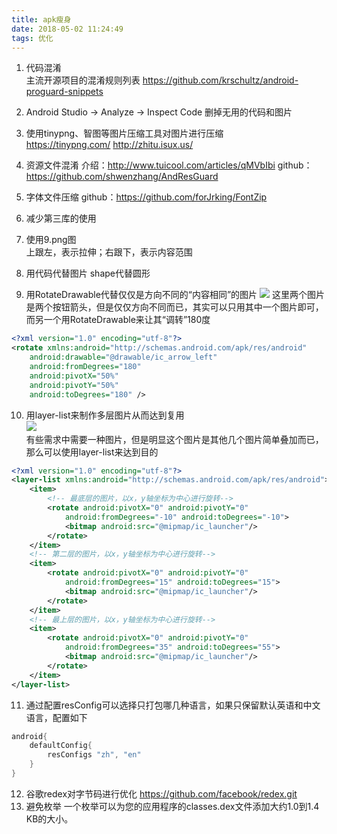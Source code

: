 ```yaml
---
title: apk瘦身
date: 2018-05-02 11:24:49
tags: 优化
---
```

1. 代码混淆     
主流开源项目的混淆规则列表
https://github.com/krschultz/android-proguard-snippets
2. Android Studio → Analyze → Inspect Code
删掉无用的代码和图片
3. 使用tinypng、智图等图片压缩工具对图片进行压缩  
https://tinypng.com/
http://zhitu.isux.us/
4. 资源文件混淆
介绍：http://www.tuicool.com/articles/qMVbIbi
github：https://github.com/shwenzhang/AndResGuard
5. 字体文件压缩
github：https://github.com/forJrking/FontZip
6. 减少第三库的使用
 
7. 使用9.png图  
上跟左，表示拉伸；右跟下，表示内容范围
8. 用代码代替图片
shape代替圆形
9. 用RotateDrawable代替仅仅是方向不同的“内容相同”的图片
![](1.jpg)
这里两个图片是两个按钮箭头，但是仅仅方向不同而已，其实可以只用其中一个图片即可，而另一个用RotateDrawable来让其“调转”180度
``` xml
<?xml version="1.0" encoding="utf-8"?>
<rotate xmlns:android="http://schemas.android.com/apk/res/android"
    android:drawable="@drawable/ic_arrow_left"
    android:fromDegrees="180"
    android:pivotX="50%"
    android:pivotY="50%"
    android:toDegrees="180" />
```
10. 用layer-list来制作多层图片从而达到复用  
![](2.jpg)    
有些需求中需要一种图片，但是明显这个图片是其他几个图片简单叠加而已，那么可以使用layer-list来达到目的
``` xml
<?xml version="1.0" encoding="utf-8"?>
<layer-list xmlns:android="http://schemas.android.com/apk/res/android">
    <item>
        <!-- 最底层的图片，以x，y轴坐标为中心进行旋转-->
        <rotate android:pivotX="0" android:pivotY="0"
            android:fromDegrees="-10" android:toDegrees="-10">
            <bitmap android:src="@mipmap/ic_launcher"/>
        </rotate>
    </item>
    <!-- 第二层的图片，以x，y轴坐标为中心进行旋转-->
    <item>
        <rotate android:pivotX="0" android:pivotY="0"
            android:fromDegrees="15" android:toDegrees="15">
            <bitmap android:src="@mipmap/ic_launcher"/>
        </rotate>
    </item>
    <!-- 最上层的图片，以x，y轴坐标为中心进行旋转-->
    <item>
        <rotate android:pivotX="0" android:pivotY="0"
            android:fromDegrees="35" android:toDegrees="55">
            <bitmap android:src="@mipmap/ic_launcher"/>
        </rotate>
    </item>
</layer-list>
```
11. 通过配置resConfig可以选择只打包哪几种语言，如果只保留默认英语和中文语言，配置如下
``` gradle
android{
    defaultConfig{
        resConfigs "zh", "en"
    }
}
```
12. 谷歌redex对字节码进行优化
https://github.com/facebook/redex.git
13. 避免枚举
一个枚举可以为您的应用程序的classes.dex文件添加大约1.0到1.4 KB的大小。